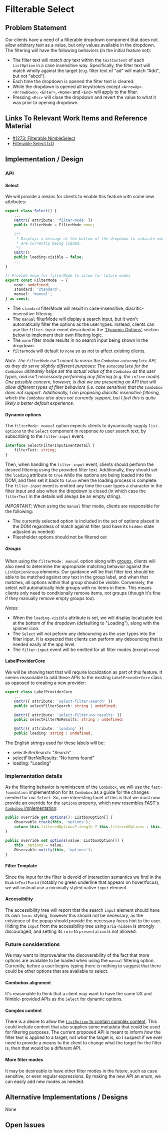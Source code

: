 # Filterable Select

## Problem Statement

Our clients have a need of a filterable dropdown component that does not allow arbitrary text as a value, but only values available in the dropdown. The filtering will have the following behaviors (in the initial feature set):

-   The filter text will match _any_ text within the `textContent` of each `ListOption` in a case insensitive way. Specifically, the filter text will match wholly against the target (e.g. filter text of "ad" will match "Add", but not "abcd").
-   Each time the dropdown is opened the filter text is cleared.
-   While the dropdown is opened all keystrokes except `<ArrowUp>`. `<ArrowDown>`, `<Enter>`, `<Home>` and `<End>` will apply to the filter.
-   Pressing `<Esc>` will close the dropdown and revert the value to what it was prior to opening dropdown.

## Links To Relevant Work Items and Reference Material

-   [#1273: Filterable NimbleSelect](https://github.com/ni/nimble/issues/1273)
-   [Filterable Select IxD](./IxD.md#filter)

## Implementation / Design

### API

#### Select

We will provide a means for clients to enable this feature with some new attributes:

```ts
export class Select() {
    ...
    @attr({ attribute: 'filter-mode' })
    public filterMode = FilterMode.none;

    /**
     * Displays a message at the bottom of the dropdown to indicate more options
     * are currently being loaded.
     */
    @attr()
    public loading-visible = false;
    ...
}

// Provide enum for filterMode to allow for future modes
export const FilterMode  = {
    none: undefined;
    standard: 'standard';
    manual: 'manual';
} as const;
```

-   The `standard` filterMode will result in case-insensitive, diacritic-insensitive filtering.
-   The `manual` filterMode will display a search input, but it won't automatically filter the options as the user types. Instead, clients can use the `filter-input` event described in the ['Dynamic Options'](#dynamic-options) section below to implement their own filtering logic.
-   The `none` filter mode results in no search input being shown in the dropdown.
-   `filterMode` will default to `none` so as not to affect existing clients.

_Note: The `filterMode` isn't meant to mirror the `Combobox` `autocomplete` API, as they do serve slightly different purposes: The `autocomplete` for the `Combobox` ultimately helps set the actual value of the `Combobox` as the user types, and isn't necessarily performing any filtering (e.g. the `inline` mode). One possible concern, however, is that we are presenting an API that will allow different types of filter behaviors (i.e. case sensitive) that the `Combobox` does not support. Additionally, I am proposing diacritic insensitive filtering, which the `Combobox` also does not currently support, but I feel this is quite likely a better default experience._

#### Dynamic options

The `filterMode: manual` option expects clients to dynamically supply `list-option`s to the `Select` component in response to user search text, by subscribing to the `filter-input` event.

```ts
interface SelectFilterInputEventDetail {
    filterText: string;
}
```

Then, when handling the `filter-input` event, clients should perform the desired filtering using the provided filter text. Additionally, they should set the `loading` attribute to `true` while the options are being loaded into the DOM, and then set it back to `false` when the loading process is complete. The `filter-input` event is emitted any time the user types a character in the filter input and also when the dropdown is closed (in which case the `filterText` in the details will always be an empty string).

_IMPORTANT_: When using the `manual` filter mode, clients are responsible for the following:

-   The currently selected option is included in the set of options placed in the DOM regardless of match against filter (and have its `hidden` state adjusted as needed)
-   Placeholder options should not be filtered out

##### Groups

When using the `filterMode: manual` option along with [groups](./option-groups-hld.md), clients will also need to determine the appropriate matching behavior against the `ListOptionGroup` elements. Our guidance will be that filter text should be able to be matched against _any_ text in the group label, and when that matches, _all_ options within that group should be visible. Conversely, the select will automatically hide groups with no items in them. This means clients only need to conditionally remove items, not groups (though it's fine if they manually remove empty groups too).

_Notes_:

-   When the `loading-visible` attribute is set, we will display localizable text at the bottom of the dropdown (defaulting to "Loading"), along with the spinner icon.
-   The `Select` will not peform any debouncing as the user types into the filter input. It is expected that clients can perform any debouncing that is needed easily at the app level.
-   The `filter-input` event will be emitted for all filter modes (except `none`)

#### LabelProviderCore

We will be showing text that will require localization as part of this feature. It seems reasonable to add these APIs to the existing `LabelProviderCore` class as opposed to creating a new provider:

```ts
export class LabelProviderCore
    ...
    @attr({ attribute: 'select-filter-search' })
    public selectFilterSearch: string | undefined;

    @attr({ attribute: 'select-filter-no-results' })
    public selectFilterNoResults: string | undefined;

    @attr({ attribute: 'loading' })
    public loading: string | undefined;
```

The English strings used for these labels will be:

-   selectFilterSearch: "Search"
-   selectFilterNoResults: "No items found"
-   loading: "Loading"

### Implementation details

As the filtering behavior is reminiscent of the `Combobox`, we will use the `fast-foundation` implementation for its `Combobox` as a guide for the changes needed for our `Select`. So, one interesting facet of this is that we must now provide an override for the `options` property, which now resembles [FAST's `Combobox` implementation](https://github.com/microsoft/fast/blob/8023f7ee8458ac147dee4dadb9b72ce45a142a1f/packages/web-components/fast-foundation/src/combobox/combobox.ts#L170):

```ts
public override get options(): ListboxOption[] {
    Observable.track(this, 'options');
    return this.filteredOptions?.length ? this.filteredOptions : this._options;
}

public override set options(value: ListboxOption[]) {
    this._options = value;
    Observable.notify(this, 'options');
}
```

#### Filter Template

Since the input for the filter is devoid of interaction semantics we find in the `NimbleTextField` (notably no green underline that appears on hover/focus), we will instead use a minimally styled native `input` element.

#### Accessibility

The accessibility tree will report that the search `input` element should have its own `focus` styling, however this should not be necessary, as the existence of the popup should provide the necessary focus hint to the user. Hiding the `input` from the accessibility tree using `aria-hidden` is strongly discouraged, and setting its `role` to `presentation` is not allowed.

### Future considerations

We may want to improve/alter the discoverability of the fact that more options are available to be loaded when using the `manual` filtering option. Currently, before a user begins typing there is nothing to suggest that there could be other options that are available to select.

#### Combobox alignment

It's reasonable to think that a client may want to have the same UX and Nimble-provided APIs as the `Select` for dynamic options.

#### Complex content

There is a desire to allow the [`ListOption` to contain complex content](https://github.com/ni/nimble/issues/1135). This could include content that also supplies some metadata that _could_ be used for filtering purposes. The current proposed API is meant to inform _how_ the filter text is applied to a target, not _what_ the target is, so I suspect if we ever need to provide a means to the client to change what the target for the filter is, then that would be a different API.

#### More filter modes

It may be desireable to have other filter modes in the future, such as case sensitive, or even regular expressions. By making the new API an enum, we can easily add new modes as needed.

## Alternative Implementations / Designs

None

## Open Issues
